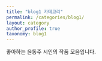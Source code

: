 ```yaml
---
title: "blog1 카테고리"
permalink: /categories/blog1/
layout: category
author_profile: true
taxonomy: blog1
---
```


좋아하는 윤동주 시인의 작품 모음입니다.